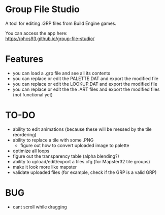 # Group File Studio

A tool for editing .GRP files from Build Engine games.

You can access the app here:  
https://phcs93.github.io/group-file-studio/

# Features

- you can load a .grp file and see all its contents
- you can replace or edit the PALETTE.DAT and export the modified file
- you can replace or edit the LOOKUP.DAT and export the modified file
- you can replace or edit the the .ART files and export the modified files (not functional yet)

# TO-DO

- ability to edit animations (because these will be messed by the tile reordering)
- ability to replace a tile with some .PNG
    - figure out how to convert uploaded image to palette
- optimize all loops
- figure out the transparency table (alpha blending?)
- ability to upload/edit/export a tiles.cfg (for Mapster32 tile groups)
- make it look more like mapster
- validate uploaded files (for example, check if the GRP is a valid GRP)

# BUG

- cant scroll while dragging